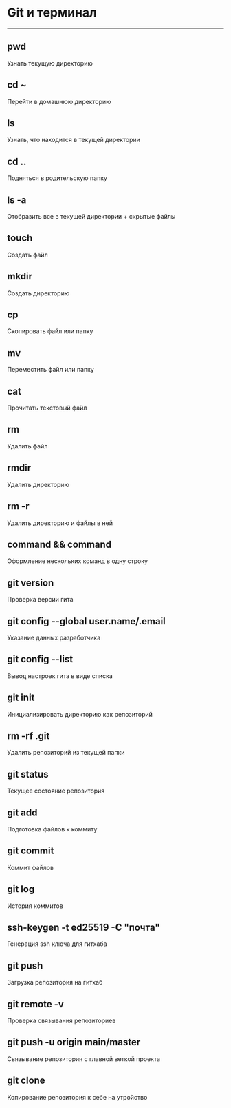 # Git и терминал
----
## pwd
Узнать текущую директорию

## cd ~
Перейти в домашнюю директорию

## ls
Узнать, что находится в текущей директории

## cd ..
Подняться в родительскую папку

## ls -a
Отобразить все в текущей директории + скрытые файлы

## touch
Создать файл

## mkdir
Создать директорию

## cp
Скопировать файл или папку

## mv
Переместить файл или папку

## cat
Прочитать текстовый файл

## rm
Удалить файл

## rmdir
Удалить директорию

## rm -r
Удалить директорию и файлы в ней

## command && command
Оформление нескольких команд в одну строку

## git version
Проверка версии гита

## git config --global user.name/.email
Указание данных разработчика

## git config --list
Вывод настроек гита в виде списка

## git init
Инициализировать директорию как репозиторий

## rm -rf .git
Удалить репозиторий из текущей папки

## git status
Текущее состояние репозитория

## git add
Подготовка файлов к коммиту

## git commit
Коммит файлов

## git log
История коммитов

## ssh-keygen -t ed25519 -C "почта"
Генерация ssh ключа для гитхаба

## git push
Загрузка репозитория на гитхаб

## git remote -v
Проверка связывания репозиториев

## git push -u origin main/master
Связывание репозитория с главной веткой проекта

## git clone
Копирование репозитория к себе на утройство